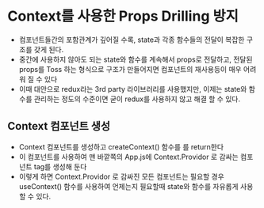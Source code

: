 # Context를 사용한 Props Drilling 방지

-   컴포넌트들간의 포함관계가 깊어질 수록, state과 각종 함수들의 전달이 복잡한 구조를 갖게 된다.
-   중간에 사용하지 않아도 되는 state와 함수를 계속해서 props로 전달하고, 전달된 props를 Toss 하는 형식으로 구조가 만들어지면 컴포넌트의 재사용등이 매우 어려워 질 수 있다
-   이때 대안으로 redux라는 3rd party 라이브러리를 사용했지만, 이제는 state와 함수를 관리하는 정도의 수준이면 굳이 redux를 사용하지 않고 해결 할 수 있다.

## Context 컴포넌트 생성

-   Context 컴포넌트를 생성하고 createContext() 함수를 를 return한다
-   이 컴포넌트를 사용하여 맨 바깥쪽의 App.js에 Context.Providor 로 감싸는 컴포넌트 tag를 생성해 둔다
-   이렇게 하면 Context.Providor 로 감싸진 모든 컴포넌트는 필요할 경우 useContext() 함수를 사용하여 언제는지 필요할때 state와 함수를 자유롭게 사용할 수 있다.
